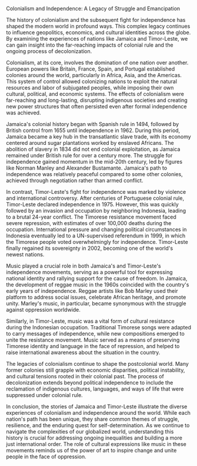 Colonialism and Independence: A Legacy of Struggle and Emancipation

The history of colonialism and the subsequent fight for independence has shaped the modern world in profound ways. This complex legacy continues to influence geopolitics, economics, and cultural identities across the globe. By examining the experiences of nations like Jamaica and Timor-Leste, we can gain insight into the far-reaching impacts of colonial rule and the ongoing process of decolonization.

Colonialism, at its core, involves the domination of one nation over another. European powers like Britain, France, Spain, and Portugal established colonies around the world, particularly in Africa, Asia, and the Americas. This system of control allowed colonizing nations to exploit the natural resources and labor of subjugated peoples, while imposing their own cultural, political, and economic systems. The effects of colonialism were far-reaching and long-lasting, disrupting indigenous societies and creating new power structures that often persisted even after formal independence was achieved.

Jamaica's colonial history began with Spanish rule in 1494, followed by British control from 1655 until independence in 1962. During this period, Jamaica became a key hub in the transatlantic slave trade, with its economy centered around sugar plantations worked by enslaved Africans. The abolition of slavery in 1834 did not end colonial exploitation, as Jamaica remained under British rule for over a century more. The struggle for independence gained momentum in the mid-20th century, led by figures like Norman Manley and Alexander Bustamante. Jamaica's path to independence was relatively peaceful compared to some other colonies, achieved through negotiation rather than armed conflict.

In contrast, Timor-Leste's fight for independence was marked by violence and international controversy. After centuries of Portuguese colonial rule, Timor-Leste declared independence in 1975. However, this was quickly followed by an invasion and occupation by neighboring Indonesia, leading to a brutal 24-year conflict. The Timorese resistance movement faced severe repression, with estimates of over 100,000 deaths during the occupation. International pressure and changing political circumstances in Indonesia eventually led to a UN-supervised referendum in 1999, in which the Timorese people voted overwhelmingly for independence. Timor-Leste finally regained its sovereignty in 2002, becoming one of the world's newest nations.

Music played a crucial role in both Jamaica's and Timor-Leste's independence movements, serving as a powerful tool for expressing national identity and rallying support for the cause of freedom. In Jamaica, the development of reggae music in the 1960s coincided with the country's early years of independence. Reggae artists like Bob Marley used their platform to address social issues, celebrate African heritage, and promote unity. Marley's music, in particular, became synonymous with the struggle against oppression worldwide.

Similarly, in Timor-Leste, music was a vital form of cultural resistance during the Indonesian occupation. Traditional Timorese songs were adapted to carry messages of independence, while new compositions emerged to unite the resistance movement. Music served as a means of preserving Timorese identity and language in the face of repression, and helped to raise international awareness about the situation in the country.

The legacies of colonialism continue to shape the postcolonial world. Many former colonies still grapple with economic disparities, political instability, and cultural tensions rooted in their colonial past. The process of decolonization extends beyond political independence to include the reclamation of indigenous cultures, languages, and ways of life that were suppressed under colonial rule.

In conclusion, the stories of Jamaica and Timor-Leste illustrate the diverse experiences of colonialism and independence around the world. While each nation's path has been unique, they share common themes of struggle, resilience, and the enduring quest for self-determination. As we continue to navigate the complexities of our globalized world, understanding this history is crucial for addressing ongoing inequalities and building a more just international order. The role of cultural expressions like music in these movements reminds us of the power of art to inspire change and unite people in the face of oppression.